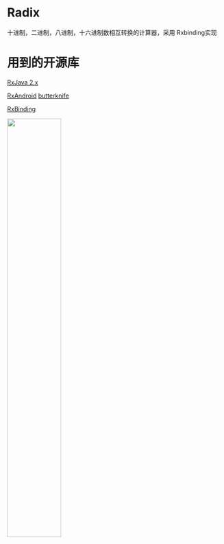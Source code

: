 # Radix
十进制，二进制，八进制，十六进制数相互转换的计算器，采用 Rxbinding实现

# 用到的开源库
[RxJava 2.x](https://github.com/ReactiveX/RxJava)

[RxAndroid](https://github.com/ReactiveX/RxAndroid)
[butterknife](https://github.com/JakeWharton/butterknife)

[RxBinding](https://github.com/JakeWharton/RxBinding)

<img src="https://github.com/xiaofei-dev/Radix/blob/master/art/GIF_20170503_200813.gif" width="50%" height="50%">
